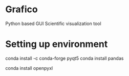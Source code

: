 # Grafico
Python based GUI Scientific visualization tool



# Setting up environment

conda install -c conda-forge pyqt5
conda install pandas


conda install openpyxl




